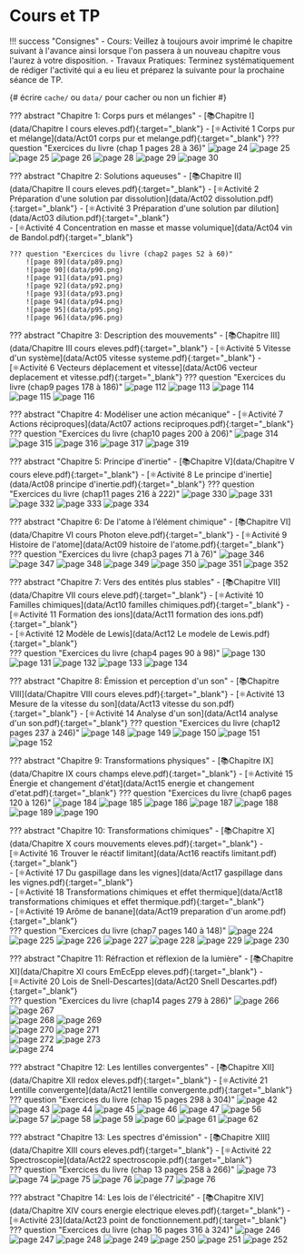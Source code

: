 # Cours et TP


!!! success "Consignes"
    - Cours: Veillez à toujours avoir imprimé le chapitre suivant à l'avance ainsi lorsque l'on passera à un nouveau chapitre vous l'aurez à votre disposition.
    - Travaux Pratiques: Terminez systématiquement de rédiger l'activité qui a eu lieu et préparez la suivante pour la prochaine séance de TP. 


{# écrire `cache/` ou `data/` pour cacher ou non un fichier #} 

??? abstract "Chapitre 1: Corps purs et mélanges"
    - [📚Chapitre I](data/Chapitre I cours eleves.pdf){:target="_blank"}
    - [⚛️Activité 1  Corps pur et mélange](data/Act01 corps pur et melange.pdf){:target="_blank"}
    ??? question "Exercices du livre (chap 1 pages 28 à 36)"
        ![page 24](data/p24.png)
        ![page 25](data/p25.png)
        ![page 25](data/p25.png)
        ![page 26](data/p26.png)
        ![page 28](data/p28.png)
        ![page 29](data/p29.png)
        ![page 30](data/p30.png)

    
??? abstract "Chapitre 2: Solutions aqueuses"
    - [📚Chapitre II](data/Chapitre II cours eleves.pdf){:target="_blank"}
    - [⚛️Activité 2 Préparation d'une solution par dissolution](data/Act02 dissolution.pdf){:target="_blank"}
    - [⚛️Activité 3 Préparation d'une solution par dilution](data/Act03 dilution.pdf){:target="_blank"}    
    - [⚛️Activité 4 Concentration en masse et masse volumique](data/Act04 vin de Bandol.pdf){:target="_blank"}    
    
    ??? question "Exercices du livre (chap2 pages 52 à 60)"
        ![page 89](data/p89.png)
        ![page 90](data/p90.png)
        ![page 91](data/p91.png)
        ![page 92](data/p92.png)
        ![page 93](data/p93.png)
        ![page 94](data/p94.png)
        ![page 95](data/p95.png)
        ![page 96](data/p96.png)        
    
??? abstract "Chapitre 3: Description des mouvements"
    - [📚Chapitre III](data/Chapitre III cours eleves.pdf){:target="_blank"}
    - [⚛️Activité 5 Vitesse d'un système](data/Act05 vitesse systeme.pdf){:target="_blank"}
    - [⚛️Activité 6 Vecteurs déplacement et vitesse](data/Act06 vecteur deplacement et vitesse.pdf){:target="_blank"}
    ??? question "Exercices du livre (chap9 pages 178 à 186)" 
        ![page 112](data/p112.png)
        ![page 113](data/p113.png)
        ![page 114](data/p114.png)
        ![page 115](data/p115.png)
        ![page 116](data/p116.png)

    
??? abstract "Chapitre 4: Modéliser une action mécanique"
    - [⚛️Activité 7 Actions réciproques](data/Act07 actions reciproques.pdf){:target="_blank"}
    ??? question "Exercices du livre (chap10 pages 200 à 206)" 
        ![page 314](data/p314.png)
        ![page 315](data/p315.png)
        ![page 316](data/p316.png)
        ![page 317](data/p317.png)
        ![page 319](data/p319.png)



??? abstract "Chapitre 5: Principe d'inertie"
    - [📚Chapitre V](data/Chapitre V cours eleve.pdf){:target="_blank"}
    - [⚛️Activité 8 Le principe d'inertie](data/Act08 principe d'inertie.pdf){:target="_blank"}
    ??? question "Exercices du livre (chap11 pages 216 à 222)" 
        ![page 330](data/p330.png)
        ![page 331](data/p331.png)
        ![page 332](data/p332.png)
        ![page 333](data/p333.png)
        ![page 334](data/p334.png)

 
??? abstract "Chapitre 6: De l'atome à l’élément chimique"
    - [📚Chapitre VI](data/Chapitre VI cours Photon eleve.pdf){:target="_blank"}
    - [⚛️Activité 9 Histoire de l'atome](data/Act09 histoire de l'atome.pdf){:target="_blank"}
    ??? question "Exercices du livre (chap3 pages 71 à 76)" 
        ![page 346](data/p346.png)
        ![page 347](data/p347.png)
        ![page 348](data/p348.png) 
        ![page 349](data/p349.png)
        ![page 350](data/p350.png)
        ![page 351](data/p351.png)
        ![page 352](data/p352.png)
         
         
         
??? abstract "Chapitre 7: Vers des entités plus stables"
    - [📚Chapitre VII](data/Chapitre VII cours eleve.pdf){:target="_blank"}
    - [⚛️Activité 10 Familles chimiques](data/Act10 familles chimiques.pdf){:target="_blank"}
    - [⚛️Activité 11 Formation des ions](data/Act11 formation des ions.pdf){:target="_blank"}    
    - [⚛️Activité 12 Modèle de Lewis](data/Act12 Le modele de Lewis.pdf){:target="_blank"}    
    ??? question "Exercices du livre (chap4 pages 90 à 98)" 
        ![page 130](data/p130.png)
        ![page 131](data/p131.png)
        ![page 132](data/p132.png)
        ![page 133](data/p133.png)
        ![page 134](data/p134.png)
 
 
??? abstract "Chapitre 8: Émission et perception d'un son"
    - [📚Chapitre VIII](data/Chapitre VIII cours eleves.pdf){:target="_blank"}
    - [⚛️Activité 13 Mesure de la vitesse du son](data/Act13 vitesse du son.pdf){:target="_blank"}
    - [⚛️Activité 14 Analyse d'un son](data/Act14 analyse d'un son.pdf){:target="_blank"}
    ??? question "Exercices du livre (chap12 pages 237 à 246)" 
        ![page 148](data/p148.png) 
        ![page 149](data/p149.png)
        ![page 150](data/p150.png)
        ![page 151](data/p151.png)
        ![page 152](data/p152.png)
    
??? abstract "Chapitre 9: Transformations physiques"
    - [📚Chapitre IX](data/Chapitre IX cours champs eleve.pdf){:target="_blank"}
    - [⚛️Activité 15 Énergie et changement d'état](data/Act15 energie et changement d'etat.pdf){:target="_blank"}
    ??? question "Exercices du livre (chap6 pages 120 à 126)"
        ![page 184](data/p184.png)
        ![page 185](data/p185.png)
        ![page 186](data/p186.png)
        ![page 187](data/p187.png)
        ![page 188](data/p188.png)
        ![page 189](data/p189.png)
        ![page 190](data/p190.png)

??? abstract "Chapitre 10: Transformations chimiques"
    - [📚Chapitre X](data/Chapitre X cours mouvements eleves.pdf){:target="_blank"}
    - [⚛️Activité 16 Trouver le réactif limitant](data/Act16 reactifs limitant.pdf){:target="_blank"}    
    - [⚛️Activité 17 Du gaspillage dans les vignes](data/Act17 gaspillage dans les vignes.pdf){:target="_blank"}        
    - [⚛️Activité 18 Transformations chimiques et effet thermique](data/Act18 transformations chimiques et effet thermique.pdf){:target="_blank"}            
    - [⚛️Activité 19 Arôme de banane](data/Act19 preparation d'un arome.pdf){:target="_blank"}                
    ??? question "Exercices du livre (chap7 pages 140 à 148)"
        ![page 224](data/p224.png)
        ![page 225](data/p225.png)
        ![page 226](data/p226.png)
        ![page 227](data/p227.png)
        ![page 228](data/p228.png)
        ![page 229](data/p229.png)
        ![page 230](data/p230.png)
    
??? abstract "Chapitre 11: Réfraction et réflexion de la lumière"
    - [📚Chapitre XI](data/Chapitre XI cours EmEcEpp eleves.pdf){:target="_blank"}
    - [⚛️Activité 20 Lois de Snell-Descartes](data/Act20 Snell Descartes.pdf){:target="_blank"}    
    ??? question "Exercices du livre (chap14 pages 279 à 286)"
        ![page 266](data/p266.png)
        ![page 267](data/p267.png)        
        ![page 268](data/p268.png)
        ![page 269](data/p269.png)        
        ![page 270](data/p270.png)
        ![page 271](data/p271.png)        
        ![page 272](data/p272.png)
        ![page 273](data/p273.png)        
        ![page 274](data/p274.png)

 
??? abstract "Chapitre 12: Les lentilles convergentes"
    - [📚Chapitre XII](data/Chapitre XII redox eleves.pdf){:target="_blank"}
    - [⚛️Activité 21 Lentille convergente](data/Act21 lentille convergente.pdf){:target="_blank"}    
    ??? question "Exercices du livre (chap 15 pages 298 à 304)"
        ![page 42](data/p42.png)
        ![page 43](data/p43.png)
        ![page 44](data/p44.png)
        ![page 45](data/p45.png)
        ![page 46](data/p46.png)
        ![page 47](data/p47.png)
        ![page 56](data/p56.png)
        ![page 57](data/p57.png)
        ![page 58](data/p58.png)
        ![page 59](data/p59.png)
        ![page 60](data/p60.png)
        ![page 61](data/p61.png)
        ![page 62](data/p62.png)
 
 
 
??? abstract "Chapitre 13: Les spectres d'émission"
    - [📚Chapitre XIII](data/Chapitre XIII cours eleves.pdf){:target="_blank"}
    - [⚛️Activité 22 Spectroscopie](data/Act22 spectroscopie.pdf){:target="_blank"}    
    ??? question "Exercices du livre (chap 13 pages 258 à 266)"
        ![page 73](data/p73.png)
        ![page 74](data/p74.png)
        ![page 75](data/p75.png)
        ![page 76](data/p76.png)
        ![page 77](data/p77.png)
        ![page 76](data/p76.png)
 
 
??? abstract "Chapitre 14: Les lois de l'électricité"
    - [📚Chapitre XIV](data/Chapitre XIV cours energie electrique eleves.pdf){:target="_blank"}
    - [⚛️Activité 23](data/Act23 point de fonctionnement.pdf){:target="_blank"}    
    ??? question "Exercices du livre (chap 16 pages 316 à 324)"
        ![page 246](data/p246.png)
        ![page 247](data/p247.png)
        ![page 248](data/p248.png)
        ![page 249](data/p249.png)
        ![page 250](data/p250.png)
        ![page 251](data/p251.png)
        ![page 252](data/p252.png)


